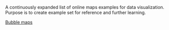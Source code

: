 A continuously expanded list of online maps examples for data visualization. Purpose is to create example set for reference and further learning.

[Bubble maps](#bubble-maps)

[1]: http://blog.visual.ly/you-are-here-using-maps-in-data-visualization/
[2]: http://www.mapsdata.co.uk/how-to-use-mapsdata/#visualize
[3]: http://www.census.gov/dataviz/
